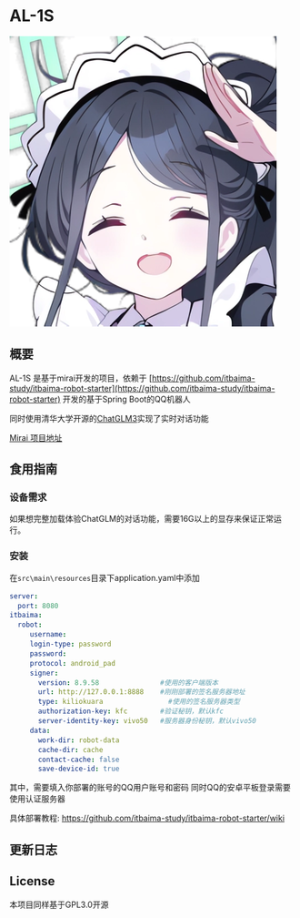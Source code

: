 # AL-1S
![1700065944630](./al1s/表情7.png)
## 概要

AL-1S 是基于mirai开发的项目，依赖于 [https://github.com/itbaima-study/itbaima-robot-starter](https://github.com/itbaima-study/itbaima-robot-starter) 开发的基于Spring Boot的QQ机器人

同时使用清华大学开源的[ChatGLM3](https://github.com/SuperChipper/ChatGLM3)实现了实时对话功能

[Mirai 项目地址](https://github.com/mamoe/mirai)

## 食用指南

### 设备需求

如果想完整加载体验ChatGLM的对话功能，需要16G以上的显存来保证正常运行。

### 安装
在`src\main\resources`目录下application.yaml中添加
```yaml
server:
  port: 8080
itbaima:
  robot:
     username: 
     login-type: password
     password: 
     protocol: android_pad
     signer:
       version: 8.9.58               #使用的客户端版本
       url: http://127.0.0.1:8888    #刚刚部署的签名服务器地址
       type: kiliokuara                #使用的签名服务器类型
       authorization-key: kfc        #验证秘钥，默认kfc
       server-identity-key: vivo50   #服务器身份秘钥，默认vivo50
     data:
       work-dir: robot-data
       cache-dir: cache
       contact-cache: false
       save-device-id: true
```
其中，需要填入你部署的账号的QQ用户账号和密码
同时QQ的安卓平板登录需要使用认证服务器

具体部署教程:
https://github.com/itbaima-study/itbaima-robot-starter/wiki



## 更新日志



## License
本项目同样基于GPL3.0开源



